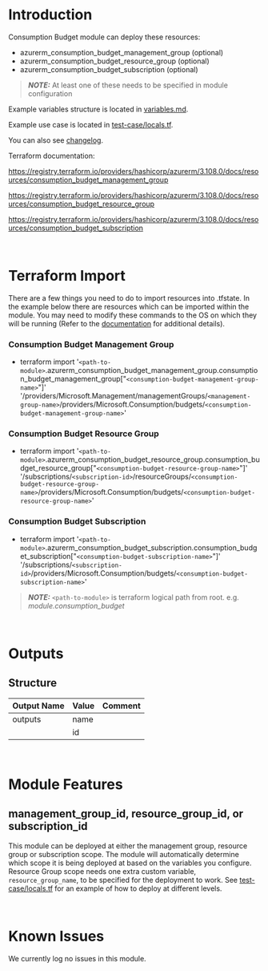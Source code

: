 # Introduction
Consumption Budget module can deploy these resources:
* azurerm_consumption_budget_management_group (optional)
* azurerm_consumption_budget_resource_group (optional)
* azurerm_consumption_budget_subscription (optional)
> **_NOTE:_** At least one of these needs to be specified in module configuration

Example variables structure is located in [variables.md](variables.md).

Example use case is located in [test-case/locals.tf](test-case/locals.tf).

You can also see [changelog](CHANGELOG.md).

Terraform documentation:

https://registry.terraform.io/providers/hashicorp/azurerm/3.108.0/docs/resources/consumption_budget_management_group

https://registry.terraform.io/providers/hashicorp/azurerm/3.108.0/docs/resources/consumption_budget_resource_group

https://registry.terraform.io/providers/hashicorp/azurerm/3.108.0/docs/resources/consumption_budget_subscription

&nbsp;

# Terraform Import
There are a few things you need to do to import resources into .tfstate. In the example below there are resources which can be imported within the module. You may need to modify these commands to the OS on which they will be running (Refer to the [documentation](https://developer.hashicorp.com/terraform/cli/commands/import#example-import-into-resource-configured-with-for_each) for additional details).
### Consumption Budget Management Group
* terraform import '`<path-to-module>`.azurerm_consumption_budget_management_group.consumption_budget_management_group["`<consumption-budget-management-group-name>`"]' '/providers/Microsoft.Management/managementGroups/`<management-group-name>`/providers/Microsoft.Consumption/budgets/`<consumption-budget-management-group-name>`'
### Consumption Budget Resource Group
* terraform import '`<path-to-module>`.azurerm_consumption_budget_resource_group.consumption_budget_resource_group["`<consumption-budget-resource-group-name>`"]' '/subscriptions/`<subscription-id>`/resourceGroups/`<consumption-budget-resource-group-name>`/providers/Microsoft.Consumption/budgets/`<consumption-budget-resource-group-name>`'
### Consumption Budget Subscription
* terraform import '`<path-to-module>`.azurerm_consumption_budget_subscription.consumption_budget_subscription["`<consumption-budget-subscription-name>`"]' '/subscriptions/`<subscription-id>`/providers/Microsoft.Consumption/budgets/`<consumption-budget-subscription-name>`'

 > **_NOTE:_** `<path-to-module>` is terraform logical path from root. e.g. _module.consumption\_budget_

&nbsp;

# Outputs
## Structure

| Output Name | Value | Comment |
| ----------- | ----- | ------- |
| outputs     | name  |         |
|             | id    |         |

&nbsp;

# Module Features
## management_group_id, resource_group_id, or subscription_id
This module can be deployed at either the management group, resource group or subscription scope. The module will automatically determine which scope it is being deployed at based on the variables you configure. Resource Group scope needs one extra custom variable, `resource_group_name`, to be specified for the deployment to work. See [test-case/locals.tf](test-case/locals.tf) for an example of how to deploy at different levels.

&nbsp;

# Known Issues
We currently log no issues in this module.

